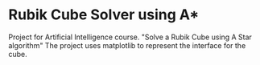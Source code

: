 # Rubik Cube Solver using A*
Project for Artificial Intelligence course. "Solve a Rubik Cube using A Star algorithm"
The project uses matplotlib to represent the interface for the cube.
